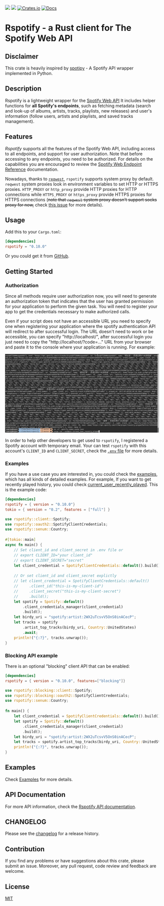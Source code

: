 [![](https://github.com/ramsayleung/rspotify/workflows/Continuous%20Integration/badge.svg)](https://github.com/ramsayleung/rspotify/actions)
[![](https://img.shields.io/github/license/ramsayleung/rspotify)](https://github.com/ramsayleung/rspotify/blob/master/LICENSE)
[![Crates.io](https://img.shields.io/crates/v/rspotify.svg)](https://crates.io/crates/rspotify)
[![Docs](https://docs.rs/rspotify/badge.svg)](https://docs.rs/crate/rspotify/)

# Rspotify - a Rust client for The Spotify Web API 

## Disclaimer

This crate is heavily inspired by [spotipy](https://github.com/plamere/spotipy) - A Spotify API wrapper implemented in Python.

## Description

Rspotify is a lightweight wrapper for the [Spotify Web API](https://developer.spotify.com/web-api/) It includes helper functions for **all Spotify's endpoints**, such as fetching metadata (search and look-up of albums, artists, tracks, playlists, new releases) and user's information (follow users, artists and playlists, and saved tracks management).

## Features

*Rspotify* supports all the features of the Spotify Web API, including access to all endpoints, and support for user authorization. Note that before accessing to any endpoints, you need to be authorized. For details on the capabilities you are encouraged to review the [Spotify Web Endpoint Reference](https://developer.spotify.com/web-api/endpoint-reference/) documentation.

Nowadays, thanks to [`reqwest`](https://docs.rs/reqwest/0.10.1/reqwest/#proxies), `rspotify` supports system proxy by default. `reqwest` system proxies look in environment variables to set HTTP or HTTPS proxies. `HTTP_PROXY` or `http_proxy` provide HTTP proxies for HTTP connections while `HTTPS_PROXY` or `https_proxy` provide HTTPS proxies for HTTPS connections (~~note that `reqwest` system proxy doesn't support socks proxy for now,~~ check [this issue](https://github.com/seanmonstar/reqwest/issues/790) for more details).

## Usage

Add this to your `Cargo.toml`:

``` toml
[dependencies]
rspotify = "0.10.0"
```

Or you could get it from [GitHub](https://github.com/samrayleung/rspotify).

## Getting Started

### Authorization

Since all methods require user authorization now, you will need to generate an authorization token that indicates that the user has granted permission for your application to perform the given task. You will need to register your app to get the credentials necessary to make authorized calls.

Even if your script does not have an accessible URL you need to specify one when registering your application where the spotify authentication API will redirect to after successful login. The URL doesn't need to work or be accessible, you can specify "http://localhost/", after successful login you just need to copy the "http://localhost/?code=..." URL from your browser and paste it to the console where your application is running. For example:

![](./doc/images/rspotify.gif)

In order to help other developers to get used to `rspotify`, I registered a Spotify account with temporary email. Your can test `rspotify` with this account's `CLIENT_ID` and `CLIENT_SECRET`, check the [`.env` file](./.env) for more details.

### Examples

If you have a use case you are interested in, you could check the [examples](./examples), which has all kinds of detailed examples. For example, If you want to get recently played history, you could check [current_user_recently_played](./examples/current_user_recently_played.rs). This is the example code:

``` toml
[dependencies]
rspotify = { version = "0.10.0"}
tokio = { version = "0.2", features = ["full"] }
```

``` rust
use rspotify::client::Spotify;
use rspotify::oauth2::SpotifyClientCredentials;
use rspotify::senum::Country;

#[tokio::main]
async fn main() {
    // Set client_id and client_secret in .env file or
    // export CLIENT_ID="your client_id"
    // export CLIENT_SECRET="secret"
    let client_credential = SpotifyClientCredentials::default().build();

    // Or set client_id and client_secret explictly
    // let client_credential = SpotifyClientCredentials::default()
    //     .client_id("this-is-my-client-id")
    //     .client_secret("this-is-my-client-secret")
    //     .build();
    let spotify = Spotify::default()
        .client_credentials_manager(client_credential)
        .build();
    let birdy_uri = "spotify:artist:2WX2uTcsvV5OnS0inACecP";
    let tracks = spotify
        .artist_top_tracks(birdy_uri, Country::UnitedStates)
        .await;
    println!("{:?}", tracks.unwrap());
}
```

### Blocking API example
There is an optional "blocking" client API that can be enabled:

``` toml
[dependencies]
rspotify = { version = "0.10.0", features=["blocking"]}
```

``` rust
use rspotify::blocking::client::Spotify;
use rspotify::blocking::oauth2::SpotifyClientCredentials;
use rspotify::senum::Country;

fn main() {
    let client_credential = SpotifyClientCredentials::default().build();
    let spotify = Spotify::default()
        .client_credentials_manager(client_credential)
        .build();
    let birdy_uri = "spotify:artist:2WX2uTcsvV5OnS0inACecP";
    let tracks = spotify.artist_top_tracks(birdy_uri, Country::UnitedStates);
    println!("{:?}", tracks.unwrap());
}
```

## Examples

Check [Examples](./examples) for more details.

## API Documentation

For more API information, check the [Rspotify API documentation](https://docs.rs/crate/rspotify).

## CHANGELOG

Please see the [changelog](./CHANGELOG.md) for a release history.

## Contribution

If you find any problems or have suggestions about this crate, please submit an issue. Moreover, any pull request, code review and feedback are welcome.

## License

[MIT](./LICENSE)
